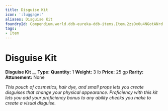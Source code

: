 ```yaml
---
title: Disguise Kit
icon: ':luggage:'
aliases: Disguise Kit
foundryId: Compendium.world.ddb-eureka-ddb-items.Item.2zsOx0u4NGotANrd
tags:
- Item
---
```


# Disguise Kit

**Disguise Kit**
__
**Type:** 
**Quantity:** 1
**Weight:** 3 lb
**Price:** 25 gp
**Rarity:** 
**Attunement:** None

*This pouch of cosmetics, hair dye, and small props lets you create disguises that change your physical appearance. Proficiency with this kit lets you add your proficiency bonus to any ability checks you make to create a visual disguise.*